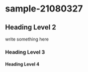 # sample-21080327

## Heading Level 2
write something here

### Heading Level 3

#### Heading Level 4
